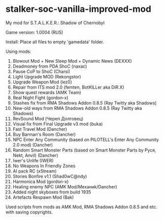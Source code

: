 # stalker-soc-vanilla-improved-mod
My mod for S.T.A.L.K.E.R.: Shadow of Chernobyl

Game version: 1.0004 (RUS)

Install: Place all files to empty 'gamedata' folder.

Using mods:
1. Blowout Mod + New Sleep Mod + Dynamic News (DEXXX)
2. Deadmoney from PDA ShoC (naxac)
3. Pause CoP to ShoC (Charsi)
4. Light Upgrade MOD (Rekongstor)
5. Upgrade Weapon Mod (lez0)
6. Repair from ITS mod 2.0 (femten, BotKILLer aka DiR.X)
7. Show quest rewards (AMK Team)
8. Real Night Fight (gordon-x)
9. Stashes fix from RMA Shadows Addon 0.8.5 (Ray Twitty aka Shadows)
10. New-old ways from RMA Shadows Addon 0.8.5 (Ray Twitty aka Shadows)
11. RevSound Mod (Череп Долговец)
12. Visual fix from Final Upgrade v3 mod (buka)
13. Fast Travel Mod (Dancher) 
14. Buy Barman's Room (Dancher)
15. NPC Enter Any Community (based on PILOTELL's Enter Any Community 2.0 mod) (Dancher)
16. Random Smart Monster Parts (based on Smart Monster Parts by Руся, Nekt, Anvil) (Dancher)
17. Iwer's Unlife (IWER)
18. No Weapons In Friendly Zones
19. AI pack RC (xStream)
20. Stories Bonfire v1.1 (Shad0wC@ndy)
21. Harmonica Mod (gordon-x)
22. Healing enemy NPC (AMK Mod/Механиk/Dancher)
23. Added night skyboxes from build 1935
24. Artefacts Respawn Mod (Bak)

Used scripts from mods as AMK Mod, RMA Shadows Addon 0.8.5 and etc. with saving copyrights.
